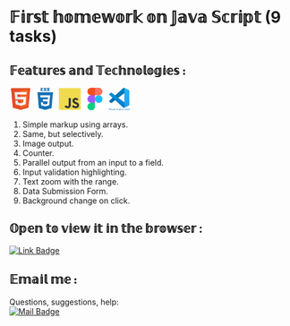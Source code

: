 # 𝔽𝕚𝕣𝕤𝕥 𝕙𝕠𝕞𝕖𝕨𝕠𝕣𝕜 𝕠𝕟 𝕁𝕒𝕧𝕒 𝕊𝕔𝕣𝕚𝕡𝕥 (9 tasks)  

## 𝔽𝕖𝕒𝕥𝕦𝕣𝕖𝕤 𝕒𝕟𝕕 𝕋𝕖𝕔𝕙𝕟𝕠𝕝𝕠𝕘𝕚𝕖𝕤 ᎓  
<img src="https://github.com/devicons/devicon/blob/master/icons/html5/html5-original.svg" title="HTML5" alt="HTML" width="40" height="40"/></a>
<img src="https://github.com/devicons/devicon/blob/master/icons/css3/css3-plain-wordmark.svg"  title="CSS3" alt="CSS" width="40" height="40"/>
<img src="https://github.com/devicons/devicon/blob/master/icons/javascript/javascript-original.svg" title="JavaScript" alt="JavaScript" width="40" height="40"/>
<img src="https://github.com/devicons/devicon/blob/master/icons/figma/figma-original.svg" title="Figma" alt="Figma" width="40" height="40"/>
<img src="https://github.com/devicons/devicon/blob/master/icons/vscode/vscode-original-wordmark.svg" title="VSCode" alt="VSCode" width="40" height="40"/>

1. Simple markup using arrays.  
2. Same, but selectively.  
3. Image output.   
4. Counter.  
5. Parallel output from an input to a field.
6. Input validation highlighting.
7. Text zoom with the range.
8. Data Submission Form.
9. Background change on click.  

## 𝕆𝕡𝕖𝕟 𝕥𝕠 𝕧𝕚𝕖𝕨 𝕚𝕥 𝕚𝕟 𝕥𝕙𝕖 𝕓𝕣𝕠𝕨𝕤𝕖𝕣 :  
<a href="https://morifer79.github.io/goit-js-hw-06/index.html"><img src="https://badgen.net/badge/🌎 www:/Home Task 6/yellow?icon=browser" alt="Link Badge"/></a>

## 𝔼𝕞𝕒𝕚𝕝 𝕞𝕖 ᎓  
Questions, suggestions, help:  
<a href="mailto:cyber-morifer@proton.me"><img src="https://badgen.net/badge/📧 email:/cyber-morifer@proton.me/yellow?icon=email" alt="Mail Badge"/></a>
   
